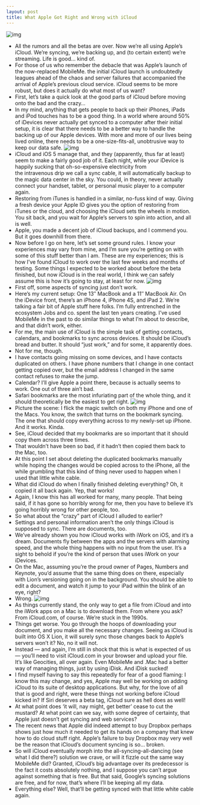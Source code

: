 ```yaml
---
layout: post
title: What Apple Got Right and Wrong with iCloud
---
```

![img](http://media.idownloadblog.com/wp-content/uploads/2011/10/icloud-logo.png)
* All the rumors and all the betas are over. Now we’re all using Apple’s iCloud. We’re syncing, we’re backing up, and (to certain extent) we’re streaming. Life is good… kind of.
* For those of us who remember the debacle that was Apple’s launch of the now-replaced MobileMe. the initial iCloud launch is undoubtedly leagues ahead of the chaos and server failures that accompanied the arrival of Apple’s previous cloud service. iCloud seems to be more robust, but does it actually do what most of us want?
* First, let’s take a quick look at the good parts of iCloud before moving onto the bad and the crazy…
* In my mind, anything that gets people to back up their iPhones, iPads and iPod touches has to be a good thing. In a world where around 50% of iDevices never actually get synced to a computer after their initial setup, it is clear that there needs to be a better way to handle the backing up of our Apple devices. With more and more of our lives being lived online, there needs to be a one-size-fits-all, unobtrusive way to keep our data safe.
![img](http://media.idownloadblog.com/wp-content/uploads/2011/10/icloud-backups.png)
* iCloud and iOS 5 manage that, and they (apparently, thus far at least) seem to make a fairly good job of it. Each night, while your iDevice is happily sucking that oh-so-expensive electricity from the intravenous drip we call a sync cable, it will automatically backup to the magic data center in the sky. You could, in theory, never actually connect your handset, tablet, or personal music player to a computer again.
* Restoring from iTunes is handled in a similar, no-fuss kind of way. Giving a fresh device your Apple ID gives you the option of restoring from iTunes or the cloud, and choosing the iCloud sets the wheels in motion. You sit back, and you wait for Apple’s servers to spin into action, and all is well.
* Apple, you made a decent job of iCloud backups, and I commend you. But it goes downhill from there.
* Now before I go on here, let’s set some ground rules. I know your experiences may vary from mine, and I’m sure you’re getting on with some of this stuff better than I am. These are my experiences; this is how I’ve found iCloud to work over the last few weeks and months of testing. Some things I expected to be worked about before the beta finished, but now iCloud is in the real world, I think we can safely assume this is how it’s going to stay, at least for now.
![img](http://media.idownloadblog.com/wp-content/uploads/2011/10/icloud-cal-mail-contacts.png)
* First off, some aspects of syncing just don’t work.
* Here’s my current setup: One 13″ MacBook and a 11″ MacBook Air. On the iDevice front, there’s an iPhone 4, iPhone 4S, and iPad 2. We’re talking a fair bit of Apple stuff here folks. I’m fully entrenched in the ecosystem Jobs and co. spent the last ten years creating. I’ve used MobileMe in the past to do similar things to what I’m about to describe, and that didn’t work, either.
* For me, the main use of iCloud is the simple task of getting contacts, calendars, and bookmarks to sync across devices. It should be iCloud’s bread and butter. It should “just work,” and for some, it apparently does.
* Not for me, though.
* I have contacts going missing on some devices, and I have contacts duplicated on others. I have phone numbers that I change in one contact getting copied over, but the email address I changed in the same contact refuses to make the jump.
* Calendar? I’ll give Apple a point there, because is actually seems to work. One out of three ain’t bad.
* Safari bookmarks are the most infuriating part of the whole thing, and it should theoretically be the easiest to get right.
![img](http://media.idownloadblog.com/wp-content/uploads/2011/10/icloud-bookmarks.png)
* Picture the scene: I flick the magic switch on both my iPhone and one of the Macs. You know, the switch that turns on the bookmark syncing. The one that should copy everything across to my newly-set up iPhone. And it works. Kinda.
* See, iCloud decided that my bookmarks are so important that it should copy them across three times.
* That wouldn’t have been so bad, if it hadn’t then copied them back to the Mac, too.
* At this point I set about deleting the duplicated bookmarks manually while hoping the changes would be copied across to the iPhone, all the while grumbling that this kind of thing never used to happen when I used that little white cable.
* What did iCloud do when I finally finished deleting everything? Oh, it copied it all back again. Yep, that works!
* Again, I know this has all worked for many, many people. That being said, if it has gone so horribly wrong for me, then you have to believe it’s going horribly wrong for other people, too.
* So what about the “crazy” part of iCloud I alluded to earlier?
* Settings and personal information aren’t the only things iCloud is supposed to sync. There are documents, too.
* We’ve already shown you how iCloud works with iWork on iOS, and it’s a dream. Documents fly between the apps and the servers with alarming speed, and the whole thing happens with no input from the user. It’s a sight to behold if you’re the kind of person that uses iWork on your iDevices.
* On the Mac, assuming you’re the proud owner of Pages, Numbers and Keynote, you’d assume that the same thing does on there, especially with Lion’s versioning going on in the background. You should be able to edit a document, and watch it jump to your iPad within the blink of an eye, right?
* Wrong.
![img](http://media.idownloadblog.com/wp-content/uploads/2011/10/icloud-dotcom.png)
* As things currently stand, the only way to get a file from iCloud and into the iWork apps on a Mac is to download them. From where you ask? From iCloud.com, of course. We’re stuck in the 1990s.
* Things get worse. You go through the hoops of downloading your document, and you make all the necessary changes. Seeing as iCloud is built into OS X Lion, it will surely sync those changes back to Apple’s servers won’t it? No, no it will not.
* Instead — and again, I’m still in shock that this is what is expected of us — you’ll need to visit iCloud.com in your browser and upload your file. It’s like Geocities, all over again. Even MobileMe and .Mac had a better way of managing things, just by using iDisk. And iDisk sucked!
* I find myself having to say this repeatedly for fear of a good flaming: I know this may change, and yes, Apple may well be working on adding iCloud to its suite of desktop applications. But why, for the love of all that is good and right, were these things not working before iCloud kicked in? If Siri deserves a beta tag, iCloud sure as hell does as well!
* At what point does ‘it will, nay might, get better’ cease to cut the mustard? At what point can we say, with some degree of certainty, that Apple just doesn’t get syncing and web services?
* The recent news that Apple did indeed attempt to buy Dropbox perhaps shows just how much it needed to get its hands on a company that knew how to do cloud stuff right. Apple’s failure to buy Dropbox may very well be the reason that iCloud’s document syncing is so… broken.
* So will iCloud eventually morph into the all-syncing-all-dancing (see what I did there?) solution we crave, or will it fizzle out the same way MobileMe did? Granted, iCloud’s big advantage over its predecessor is the fact it costs absolutely nothing, and I suppose you can’t argue against something that is free. But that said, Google’s syncing solutions are free, and for now, that’s where I’ll be keeping all my data.
* Everything else? Well, that’ll be getting synced with that little white cable again.

